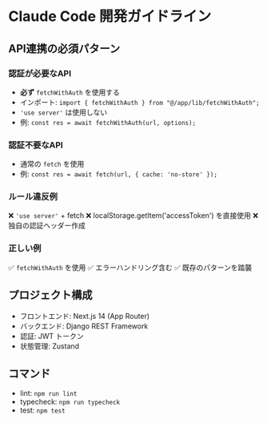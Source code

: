 # Claude Code 開発ガイドライン

## API連携の必須パターン

### 認証が必要なAPI
- **必ず** `fetchWithAuth` を使用する
- インポート: `import { fetchWithAuth } from "@/app/lib/fetchWithAuth";`
- `'use server'` は使用しない
- 例: `const res = await fetchWithAuth(url, options);`

### 認証不要なAPI  
- 通常の `fetch` を使用
- 例: `const res = await fetch(url, { cache: 'no-store' });`

### ルール違反例
❌ `'use server'` + fetch
❌ localStorage.getItem('accessToken') を直接使用
❌ 独自の認証ヘッダー作成

### 正しい例
✅ `fetchWithAuth` を使用
✅ エラーハンドリング含む
✅ 既存のパターンを踏襲

## プロジェクト構成
- フロントエンド: Next.js 14 (App Router)
- バックエンド: Django REST Framework
- 認証: JWT トークン
- 状態管理: Zustand

## コマンド
- lint: `npm run lint`  
- typecheck: `npm run typecheck`
- test: `npm test`